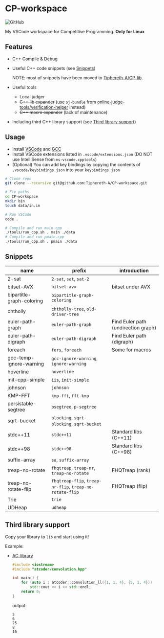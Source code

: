 # CP-workspace

![GitHub](https://img.shields.io/github/license/Tiphereth-A/CP-workspace)

My VSCode workspace for Competitive Programming. **Only for Linux**

## Features

- C++ Compile & Debug
- Useful C++ code snippets (see [Snippets](#Snippets))

  NOTE: most of snippets have been moved to [Tiphereth-A/CP-lib](https://github.com/Tiphereth-A/CP-lib).
- Useful tools
  - Local judger
  - ~~C++ lib expander~~ (use `oj-bundle` from [online-judge-tools/verification-helper](https://github.com/online-judge-tools/verification-helper) instead)
  - ~~C++ macro expander~~ (lack of maintenance)
- Including third C++ library support (see [Third library support](#Third%20library%20support))

## Usage

- Install [VSCode](https://code.visualstudio.com/) and [GCC](https://gcc.gnu.org/)
- Install VSCode extensions listed in `.vscode/extensions.json` (DO NOT use IntelliSense from `ms-vscode.cpptools`)
- (Optional) You can add key bindings by copying the contents of `.vscode/keybindings.json` into your `keybindings.json`

```bash
# Clone repo
git clone --recursive git@github.com:Tiphereth-A/CP-workspace.git

# Fix paths
cd CP-workspace
mkdir bin
touch data/in.in

# Run VSCode
code .

# Compile and run main.cpp
./tools/run_cpp.sh . main ./data
# Compile and run pmain.cpp
./tools/run_cpp.sh . pmain ./data
```

## Snippets

| name                      | prefix                                                   | introduction                        |
| ------------------------- | -------------------------------------------------------- | ----------------------------------- |
| 2-sat                     | `2-sat`, `sat`, `sat-2`                                  |
| bitset-AVX                | `bitset-avx`                                             | bitset under AVX                    |
| bipartitle-graph-coloring | `bipartitle-graph-coloring`                              |
| chtholly                  | `chtholly-tree`, `old-driver-tree`                       |
| euler-path-graph          | `euler-path-graph`                                       | Find Euler path (undirection graph) |
| euler-path-digraph        | `euler-path-digraph`                                     | Find Euler path (digraph)           |
| foreach                   | `fors`, `foreach`                                        | Some for macros                     |
| gcc-temp-ignore-warning   | `gcc-ignore-warning`, `ignore-warning`                   |
| hoverline                 | `hoverline`                                              |
| init-cpp-simple           | `iis`, `init-simple`                                     |
| johnson                   | `johnson`                                                |
| KMP-FFT                   | `kmp-fft`, `fft-kmp`                                     |
| persistable-segtree       | `psegtree`, `p-segtree`                                  |
| sqrt-bucket               | `blocking`, `sqrt-blocking`, `sqrt-bucket`               |
| stdc++11                  | `stdc++11`                                               | Standard libs (C++11)               |
| stdc++98                  | `stdc++98`                                               | Standard libs (C++98)               |
| suffix-array              | `sa`, `suffix-array`                                     |
| treap-no-rotate           | `fhqtreap`, `treap-nr`, `treap-no-rotate`                | FHQTreap (rank)                     |
| treap-no-rotate-flip      | `fhqtreap-flip`, `treap-nr-flip`, `treap-no-rotate-flip` | FHQTreap (flip)                     |
| Trie                      | `trie`                                                   |
| UDHeap                    | `udheap`                                                 |

## Third library support

Copy your library to `lib` and start using it!

Example:

- [AC-library](https://github.com/atcoder/ac-library)

  ```cpp
  #include <iostream>
  #include "atcoder/convolution.hpp"

  int main() {
      for (auto i : atcoder::convolution_ll({1, 1, 4}, {5, 1, 4}))
          std::cout << i << std::endl;
      return 0;
  }
  ```

  output:

  ```text
  5
  6
  25
  8
  16
  ```
